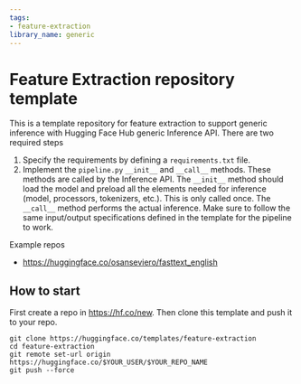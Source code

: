 ```yaml
---
tags:
- feature-extraction
library_name: generic
---
```


# Feature Extraction repository template

This is a template repository for feature extraction to support generic inference with Hugging Face Hub generic Inference API. There are two required steps

1. Specify the requirements by defining a `requirements.txt` file.
2. Implement the `pipeline.py` `__init__` and `__call__` methods. These methods are called by the Inference API. The `__init__` method should load the model and preload all the elements needed for inference (model, processors, tokenizers, etc.). This is only called once. The `__call__` method performs the actual inference. Make sure to follow the same input/output specifications defined in the template for the pipeline to work.

Example repos
* https://huggingface.co/osanseviero/fasttext_english

## How to start
First create a repo in https://hf.co/new. 
Then clone this template and push it to your repo.
```
git clone https://huggingface.co/templates/feature-extraction
cd feature-extraction
git remote set-url origin https://huggingface.co/$YOUR_USER/$YOUR_REPO_NAME
git push --force
```